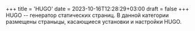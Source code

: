 +++
title = 'HUGO'
date = 2023-10-16T12:28:29+03:00
draft = false
+++
HUGO -- генератор статических страниц.
В данной категории размещены страныцы, касающиеся установки и настройки HUGO.
